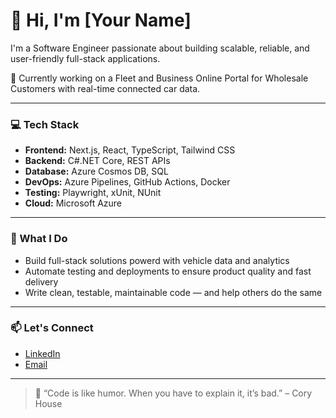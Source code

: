 # 👋 Hi, I'm [Your Name]

I'm a Software Engineer passionate about building scalable, reliable, and user-friendly full-stack applications.

🚗 Currently working on a Fleet and Business Online Portal for Wholesale Customers with real-time connected car data.

---

### 💻 Tech Stack

- **Frontend:** Next.js, React, TypeScript, Tailwind CSS
- **Backend:** C#.NET Core, REST APIs
- **Database:** Azure Cosmos DB, SQL
- **DevOps:** Azure Pipelines, GitHub Actions, Docker
- **Testing:** Playwright, xUnit, NUnit
- **Cloud:** Microsoft Azure

---

### 🔧 What I Do

- Build full-stack solutions powerd with vehicle data and analytics
- Automate testing and deployments to ensure product quality and fast delivery
- Write clean, testable, maintainable code — and help others do the same

---

### 📫 Let's Connect

- [LinkedIn](https://linkedin.com/in/ruhunnabi)
- [Email](mailto:ruhunnabi@gmail.com)

---

> 🧠 “Code is like humor. When you have to explain it, it’s bad.” – Cory House
